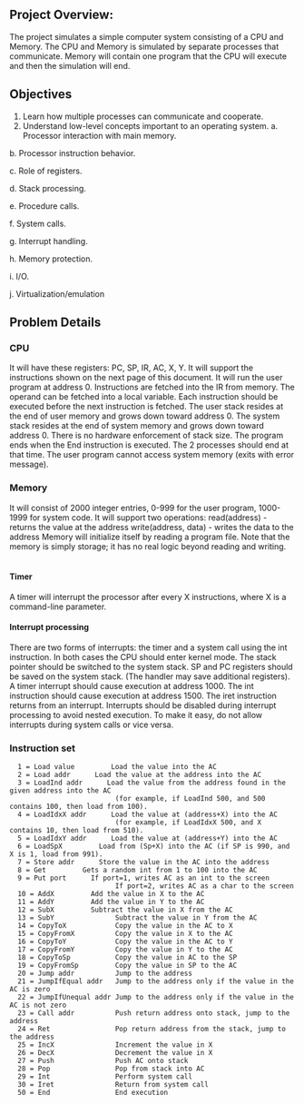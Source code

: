 
## Project Overview:

The project simulates a simple computer system consisting of a CPU and Memory.
The CPU and Memory is simulated by separate processes that communicate.
Memory will contain one program that the CPU will execute and then the simulation will end.

## Objectives

1)	Learn how multiple processes can communicate and cooperate.
2)	Understand low-level concepts important to an operating system. 
a.	Processor interaction with main memory.

b.	Processor instruction behavior.

c.	Role of registers.

d.	Stack processing.

e.	Procedure calls.	

f.	System calls.

g.	Interrupt handling.

h.	Memory protection.

i.	I/O.

j.	Virtualization/emulation

## Problem Details

### CPU
   It will have these registers:  PC, SP, IR, AC, X, Y.
   It will support the instructions shown on the next page of this document.
   It will run the user program at address 0.
   Instructions are fetched into the IR from memory.  The operand can be fetched into a local variable.
   Each instruction should be executed before the next instruction is fetched.
   The user stack resides at the end of user memory and grows down toward address 0.
   The system stack resides at the end of system memory and grows down toward address 0.
   There is no hardware enforcement of stack size.
   The program ends when the End instruction is executed.  The 2 processes should end at that time.
   The user program cannot access system memory (exits with error message).
   
### Memory
   It will consist of 2000 integer entries, 0-999 for the user program, 1000-1999 for system code.
   It will support two operations:
       read(address) -  returns the value at the address
       write(address, data) - writes the data to the address
   Memory will initialize itself by reading a program file.
   Note that the memory is simply storage; it has no real logic beyond reading and writing.
 
   #### Timer
   A timer will interrupt the processor after every X instructions, where X is a command-line parameter.

   #### Interrupt processing
  There are two forms of interrupts:  the timer and a system call using the int instruction.
  In both cases the CPU should enter kernel mode.
  The stack pointer should be switched to the system stack.
  SP and PC registers should be saved on the system stack.  (The handler may save additional registers). 
  A timer interrupt should cause execution at address 1000.
  The int instruction should cause execution at address 1500.
  The iret instruction returns from an interrupt.
  Interrupts should be disabled during interrupt processing to avoid nested execution.
  To make it easy, do not allow interrupts during system calls or vice versa.

### Instruction set
   
      1 = Load value         Load the value into the AC
      2 = Load addr      Load the value at the address into the AC
      3 = LoadInd addr      Load the value from the address found in the given address into the AC
                              (for example, if LoadInd 500, and 500 contains 100, then load from 100).
      4 = LoadIdxX addr      Load the value at (address+X) into the AC
                              (for example, if LoadIdxX 500, and X contains 10, then load from 510).
      5 = LoadIdxY addr      Load the value at (address+Y) into the AC
      6 = LoadSpX         Load from (Sp+X) into the AC (if SP is 990, and X is 1, load from 991).
      7 = Store addr      Store the value in the AC into the address
      8 = Get         Gets a random int from 1 to 100 into the AC
      9 = Put port      If port=1, writes AC as an int to the screen
                              If port=2, writes AC as a char to the screen
      10 = AddX         Add the value in X to the AC
      11 = AddY         Add the value in Y to the AC
      12 = SubX         Subtract the value in X from the AC
      13 = SubY               Subtract the value in Y from the AC
      14 = CopyToX            Copy the value in the AC to X
      15 = CopyFromX          Copy the value in X to the AC
      16 = CopyToY            Copy the value in the AC to Y
      17 = CopyFromY          Copy the value in Y to the AC
      18 = CopyToSp           Copy the value in AC to the SP
      19 = CopyFromSp         Copy the value in SP to the AC 
      20 = Jump addr          Jump to the address
      21 = JumpIfEqual addr   Jump to the address only if the value in the AC is zero
      22 = JumpIfUnequal addr Jump to the address only if the value in the AC is not zero
      23 = Call addr          Push return address onto stack, jump to the address
      24 = Ret                Pop return address from the stack, jump to the address
      25 = IncX               Increment the value in X
      26 = DecX               Decrement the value in X
      27 = Push               Push AC onto stack
      28 = Pop                Pop from stack into AC
      29 = Int                Perform system call
      30 = Iret               Return from system call
      50 = End                End execution

  
